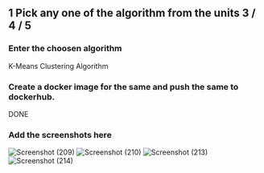 ## 1 Pick any one of the algorithm from the units 3 / 4 / 5
###  Enter the choosen algorithm 
K-Means Clustering Algorithm
###  Create a docker image for the same and push the same to dockerhub.
DONE
###  Add the screenshots here
![Screenshot (209)](https://github.com/user-attachments/assets/fb72c256-d086-4265-aaa6-319d15186758)
![Screenshot (210)](https://github.com/user-attachments/assets/e1879fa9-d484-4ed3-b260-123bfdc46f26)
![Screenshot (213)](https://github.com/user-attachments/assets/59073808-4b14-491e-98b0-6bf7d9da4db8)
![Screenshot (214)](https://github.com/user-attachments/assets/6e7c8ad7-2683-4abb-81b1-2bc032c1141e)

